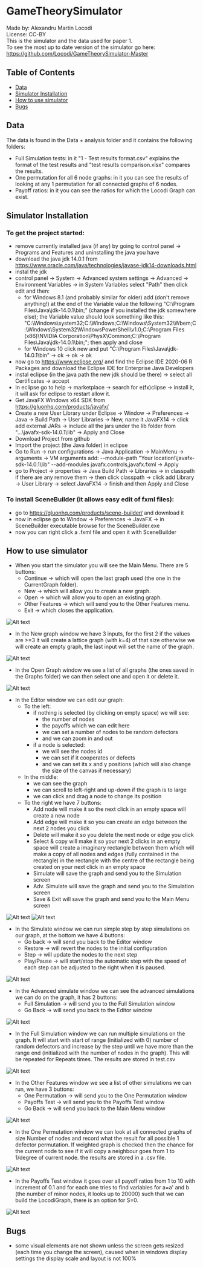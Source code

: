 # GameTheorySimulator

Made by: Alexandru Martin Locodi<br />
License: CC-BY<br />
This is the simulator and the data used for paper 1.<br />
To see the most up to date version of the simulator go here: https://github.com/Locodi/GameTheorySimulator-Master
## Table of Contents 

- [Data](#data)
- [Simulator Installation](#Simulator-installation)
- [How to use simulator](#How-to-use-simulator)
- [Bugs](#bugs)

## Data
The data is found in the Data + analysis folder and it contains the following folders:
- Full Simulation tests: in it "1 - Test results format.csv" explains the format of the test results and "test results comparison.xlsx" compares the results.
- One permutation for all 6 node graphs: in it you can see the results of looking at any 1 permutation for all connected graphs of 6 nodes. 
- Payoff ratios: in it you can see the ratios for which the Locodi Graph can exist.
## Simulator Installation

### To get the project started:
- remove currently installed java (if any) by going to control panel -> Programs and Features and uninstalling the java you have
- download the java jdk 14.0.1 from https://www.oracle.com/java/technologies/javase-jdk14-downloads.html 
- instal the jdk
- control panel -> System -> Advanced system settings -> Advanced -> Environment Variables -> in System Variables select "Path" then click edit and then:
  - for Windows 8.1 (and probably similar for older) add (don't remove anything!) at the end of the Variable value the following "C:\Program Files\Java\jdk-14.0.1\bin;" (change if you installed the jdk somewhere else); the Variable value should look something like this: "C:\Windows\system32;C:\Windows;C:\Windows\System32\Wbem;C:\Windows\System32\WindowsPowerShell\v1.0\;C:\Program Files (x86)\NVIDIA Corporation\PhysX\Common;C:\Program Files\Java\jdk-14.0.1\bin;"; then apply and close
  - for Windows 10 click new and put "C:\Program Files\Java\jdk-14.0.1\bin" -> ok -> ok -> ok
- now go to https://www.eclipse.org/ and find the Eclipse IDE 2020-06 R Packages and download the Eclipse IDE for Enterprise Java Developers
- instal eclipse (in the java path the new jdk should be there) -> select all Certificates -> accept
- In eclipse go to help -> marketplace -> search for e(fx)clipse -> install it, it will ask for eclipse to restart allow it.
- Get JavaFX Windows x64 SDK from https://gluonhq.com/products/javafx/
- Create a new User Library under Eclipse -> Window -> Preferences -> Java -> Build Path -> User Libraries -> New, name it JavaFX14 -> click add external JARs -> include all the jars under the lib folder from "...\javafx-sdk-14.0.1\lib" -> Apply and Close
- Download Project from github 
- Import the project (the Java folder) in eclipse
- Go to Run -> run configurations -> Java Application -> MainMenu -> arguments -> VM arguments add:  --module-path "Your location!\javafx-sdk-14.0.1\lib" --add-modules javafx.controls,javafx.fxml  ->  Apply
- go to Project -> properties -> Java Build Path -> Libraries -> in classpath if there are any remove them -> then click classpath -> click add Library -> User Library -> select JavaFX14 -> finish and then Apply and Close


### To install SceneBuilder (it allows easy edit of fxml files):
- go to https://gluonhq.com/products/scene-builder/ and download it
- now in eclipse go to Window -> Preferences -> JavaFX -> in SceneBuilder executable browse for the SceneBuilder.exe
- now you can right click a .fxml file and open it with SceneBuilder

## How to use simulator
- When you start the simulator you will see the Main Menu. There are 5 buttons:
  - Continue -> which will open the last graph used (the one in the CurrentGraph folder).
  - New -> which will allow you to create a new graph.
  - Open -> which will allow you to open an existing graph.
  - Other Features -> which will send you to the Other Features menu.
  - Exit -> which closes the application.

![Alt text](Images/MainMenu.PNG?raw=true "Main Menu")

- In the New graph window we have 3 inputs, for the first 2 if the values are >=3 it will create a lattice graph (with k=4) of that size otherwise we will create an empty graph, the last input will set the name of the graph.

![Alt text](Images/New_Graph.PNG?raw=true "New Graph")

- In the Open Graph window we see a list of all graphs (the ones saved in the Graphs folder) we can then select one and open it or delete it.

![Alt text](Images/Open_Graph.PNG?raw=true "Open Graph")

- In the Editor window we can edit our graph:
  - To the left:
    - if nothing is selected (by clicking on empty space) we will see:
      - the number of nodes
      - the payoffs which we can edit here
      - we can set a number of nodes to be random defectors
      - and we can zoom in and out
    - if a node is selected:
      - we will see the nodes id
      - we can set if it cooperates or defects
      - and we can set its x and y positions (which will also change the size of the canvas if necessary)
  - In the middle:
    - we can see the graph
    - we can scroll to left-right and up-down if the graph is to large
    - we can click and drag a node to change its position
  - To the right we have 7 buttons:
    - Add node will make it so the next click in an empty space will create a new node
    - Add edge will make it so you can create an edge between the next 2 nodes you click
    - Delete will make it so you delete the next node or edge you click
    - Select & copy will make it so your next 2 clicks in an empty space will create a imaginary rectangle between them which will make a copy of all nodes and edges (fully contained in the rectangle) in the rectangle with the centre of the rectangle being created on your next click in an empty space
    - Simulate will save the graph and send you to the Simulation screen
    - Adv. Simulate will save the graph and send you to the Simulation screen
    - Save & Exit will save the graph and send you to the Main Menu screen

![Alt text](Images/Editor1.PNG?raw=true "Editor1")
![Alt text](Images/Editor2.PNG?raw=true "Editor2")

- In the Simulate window we can run simple step by step simulations on our graph, at the bottom we have 4 buttons:
  - Go back -> will send you back to the Editor window
  - Restore -> will revert the nodes to the initial configuration
  - Step -> will update the nodes to the next step
  - Play/Pause -> will start/stop the automatic step with the speed of each step can be adjusted to the right when it is paused.

![Alt text](Images/Simulate.PNG?raw=true "Simulate")

- In the Advanced simulate window we can see the advanced simulations we can do on the graph, it has 2 buttons:
  - Full Simulation -> will send you to the Full Simulation window
  - Go Back -> will send you back to the Editor window

![Alt text](Images/Advanced_simulate.PNG?raw=true "Advanced simulate")

- In the Full Simulation window we can run multiple simulations on the graph. It will start with start of range (initialized with 0) number of random defectors and increase by the step until we have more than the range end (initialized with the number of nodes in the graph). This will be repeated for Repeats times. The results are stored in test.csv

![Alt text](Images/Full_Simulation.PNG?raw=true "Full Simulation")

- In the Other Features window we see a list of other simulations we can run, we have 3 buttons:
  - One Permutation -> will send you to the One Permutation window
  - Payoffs Test -> will send you to the Payoffs Test window
  - Go Back -> will send you back to the Main Menu window

![Alt text](Images/Other_Features.PNG?raw=true "Other Features")

- In the One Permutation window we can look at all connected graphs of size Number of nodes and record what the result for all possible 1 defector permutation. If weighted graph is checked then the chance for the current node to see if it will copy a neighbour goes from 1 to 1/degree of current node. the results are stored in a .csv file.

![Alt text](Images/One_Permutation.PNG?raw=true "One Permutation")

- In the Payoffs Test window it goes over all payoff ratios from 1 to 10 with increment of 0.1 and for each one tries to find variables for a=a' and b (the number of minor nodes, it looks up to 20000) such that we can build the LocodiGraph, there is an option for S=0.

![Alt text](Images/PayoffTest.PNG?raw=true "Payoff Test")


## Bugs
- some visual elements are not shown unless the screen gets resized (each time you change the screen), caused when in windows display settings the display scale and layout is not 100%

